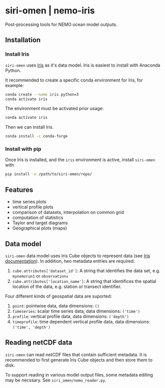 # siri-omen | nemo-iris

Post-processing tools for NEMO ocean model outputs.

## Installation

### Install Iris

`siri-omen` uses [Iris](https://scitools.org.uk/iris/docs/latest/) as it's
data model.
    Iris is easiest to install with Anaconda Python.

It recommended to create a specific conda environment for Iris, for example:
```bash
conda create --name iris python=3
conda activate iris
```

The environment must be activated prior usage:
```bash
conda activate iris
```

Then we can install Iris.

```bash
conda install -c conda-forge
```

### Install with pip

Once Iris is installed, and the `iris` environment is active, install
`siri-omen` with

```bash
pip install -e /path/to/siri-omen/repo/
```

## Features

- time series plots
- vertical profile plots
- comparison of datasets, interpolation on common grid
- computation of statistics
- Taylor and target diagrams
- Geographical plots (maps)

## Data model

`siri-omen` data model uses Iris Cube objects to represent data
(see [Iris documentation](https://scitools.org.uk/iris/docs/latest/userguide/iris_cubes.html)).
In addition, two metadata entries are required:

1. `cube.attributes['dataset_id']`: A string that identifies the data set,
    e.g. `mynemorun1` or `observations`
2. `cube.attributes['location_name']`: A string that identifices the spatial
    location of the data, e.g. station or transect identifier.

Four different kinds of geospatial data are suported:

1. `point`: pointwise data, data dimensions: `()`
2. `timeseries`: scalar time series data, data dimensions: `('time')`
3. `profile`: vertical profile data, data dimensions: `('depth')`
4. `timeprofile`: time dependent vertical profile data, data dimensions: `('time', 'depth')`

## Reading netCDF data

`siri-omen` can read netCDF files that contain sufficient metadata.
It is recommended to first generate Iris Cube objects and then store them to
disk.

To support reading in various model output files, some metadata editing may be
necssary. See `siri_omen/nemo_reader.py`.
